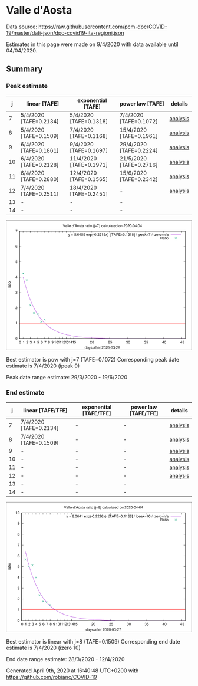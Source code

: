 # Valle d'Aosta


Data source: https://raw.githubusercontent.com/pcm-dpc/COVID-19/master/dati-json/dpc-covid19-ita-regioni.json

Estimates in this page were made on 9/4/2020 with data available until 04/04/2020.


## Summary 

### Peak estimate 
|j|linear [TAFE]|exponential [TAFE]|power law [TAFE]|details|
|---|----|-----------|---------|-------|
|7|5/4/2020 [TAFE=0.2134]|5/4/2020 [TAFE=0.1318]|7/4/2020 [TAFE=0.1072]|[analysis](COVID-19_valle_d'aosta_j7_2020-04-04.md)|
|8|5/4/2020 [TAFE=0.1509]|7/4/2020 [TAFE=0.1168]|15/4/2020 [TAFE=0.1961]|[analysis](COVID-19_valle_d'aosta_j8_2020-04-04.md)|
|9|6/4/2020 [TAFE=0.1861]|9/4/2020 [TAFE=0.1697]|29/4/2020 [TAFE=0.2224]|[analysis](COVID-19_valle_d'aosta_j9_2020-04-04.md)|
|10|6/4/2020 [TAFE=0.2128]|11/4/2020 [TAFE=0.1971]|21/5/2020 [TAFE=0.2716]|[analysis](COVID-19_valle_d'aosta_j10_2020-04-04.md)|
|11|6/4/2020 [TAFE=0.2880]|12/4/2020 [TAFE=0.1565]|15/6/2020 [TAFE=0.2342]|[analysis](COVID-19_valle_d'aosta_j11_2020-04-04.md)|
|12|7/4/2020 [TAFE=0.2511]|18/4/2020 [TAFE=0.2451]|-|[analysis](COVID-19_valle_d'aosta_j12_2020-04-04.md)|
|13|-|-|-||
|14|-|-|-||

![best peak estimate](COVID-19_valle_d'aosta_j7_2020-04-04.png)

Best estimator is pow with j=7 (TAFE=0.1072)
Corresponding peak date estimate is 7/4/2020 (ipeak 9)


Peak date range estimate: 29/3/2020 - 19/6/2020

### End estimate 
|j|linear [TAFE/TFE]|exponential [TAFE/TFE]|power law [TAFE/TFE]|details|
|---|----|-----------|---------|-------|
|7|7/4/2020 [TAFE=0.2134]|-|-|[analysis](COVID-19_valle_d'aosta_j7_2020-04-04.md)|
|8|7/4/2020 [TAFE=0.1509]|-|-|[analysis](COVID-19_valle_d'aosta_j8_2020-04-04.md)|
|9|-|-|-|[analysis](COVID-19_valle_d'aosta_j9_2020-04-04.md)|
|10|-|-|-|[analysis](COVID-19_valle_d'aosta_j10_2020-04-04.md)|
|11|-|-|-|[analysis](COVID-19_valle_d'aosta_j11_2020-04-04.md)|
|12|-|-|-|[analysis](COVID-19_valle_d'aosta_j12_2020-04-04.md)|
|13|-|-|-||
|14|-|-|-||

![best zero estimate](COVID-19_valle_d'aosta_j8_2020-04-04.png)

Best estimator is linear with j=8 (TAFE=0.1509)
Corresponding end date estimate is 7/4/2020 (izero 10)


End date range estimate: 28/3/2020 - 12/4/2020

Generated April 9th, 2020 at 16:40:48 UTC+0200 with https://github.com/robianc/COVID-19
